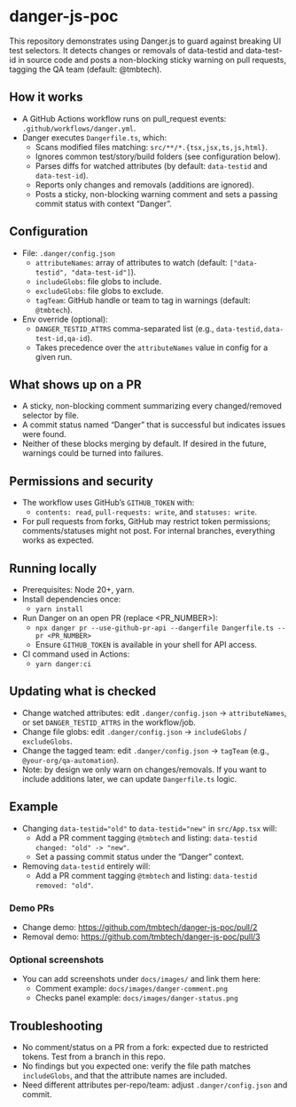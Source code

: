 # danger-js-poc

This repository demonstrates using Danger.js to guard against breaking UI test selectors. It detects changes or removals of data-testid and data-test-id in source code and posts a non-blocking sticky warning on pull requests, tagging the QA team (default: @tmbtech).

## How it works
- A GitHub Actions workflow runs on pull_request events: `.github/workflows/danger.yml`.
- Danger executes `Dangerfile.ts`, which:
  - Scans modified files matching: `src/**/*.{tsx,jsx,ts,js,html}`.
  - Ignores common test/story/build folders (see configuration below).
  - Parses diffs for watched attributes (by default: `data-testid` and `data-test-id`).
  - Reports only changes and removals (additions are ignored).
  - Posts a sticky, non-blocking warning comment and sets a passing commit status with context “Danger”.

## Configuration
- File: `.danger/config.json`
  - `attributeNames`: array of attributes to watch (default: `["data-testid", "data-test-id"]`).
  - `includeGlobs`: file globs to include.
  - `excludeGlobs`: file globs to exclude.
  - `tagTeam`: GitHub handle or team to tag in warnings (default: `@tmbtech`).
- Env override (optional):
  - `DANGER_TESTID_ATTRS` comma-separated list (e.g., `data-testid,data-test-id,qa-id`).
  - Takes precedence over the `attributeNames` value in config for a given run.

## What shows up on a PR
- A sticky, non-blocking comment summarizing every changed/removed selector by file.
- A commit status named “Danger” that is successful but indicates issues were found.
- Neither of these blocks merging by default. If desired in the future, warnings could be turned into failures.

## Permissions and security
- The workflow uses GitHub’s `GITHUB_TOKEN` with:
  - `contents: read`, `pull-requests: write`, and `statuses: write`.
- For pull requests from forks, GitHub may restrict token permissions; comments/statuses might not post. For internal branches, everything works as expected.

## Running locally
- Prerequisites: Node 20+, yarn.
- Install dependencies once:
  - `yarn install`
- Run Danger on an open PR (replace <PR_NUMBER>):
  - `npx danger pr --use-github-pr-api --dangerfile Dangerfile.ts --pr <PR_NUMBER>`
  - Ensure `GITHUB_TOKEN` is available in your shell for API access.
- CI command used in Actions:
  - `yarn danger:ci`

## Updating what is checked
- Change watched attributes: edit `.danger/config.json` → `attributeNames`, or set `DANGER_TESTID_ATTRS` in the workflow/job.
- Change file globs: edit `.danger/config.json` → `includeGlobs` / `excludeGlobs`.
- Change the tagged team: edit `.danger/config.json` → `tagTeam` (e.g., `@your-org/qa-automation`).
- Note: by design we only warn on changes/removals. If you want to include additions later, we can update `Dangerfile.ts` logic.

## Example
- Changing `data-testid="old"` to `data-testid="new"` in `src/App.tsx` will:
  - Add a PR comment tagging `@tmbtech` and listing: `data-testid changed: "old" -> "new"`.
  - Set a passing commit status under the “Danger” context.
- Removing `data-testid` entirely will:
  - Add a PR comment tagging `@tmbtech` and listing: `data-testid removed: "old"`.

### Demo PRs
- Change demo: https://github.com/tmbtech/danger-js-poc/pull/2
- Removal demo: https://github.com/tmbtech/danger-js-poc/pull/3

### Optional screenshots
- You can add screenshots under `docs/images/` and link them here:
  - Comment example: `docs/images/danger-comment.png`
  - Checks panel example: `docs/images/danger-status.png`

## Troubleshooting
- No comment/status on a PR from a fork: expected due to restricted tokens. Test from a branch in this repo.
- No findings but you expected one: verify the file path matches `includeGlobs`, and that the attribute names are included.
- Need different attributes per-repo/team: adjust `.danger/config.json` and commit.
